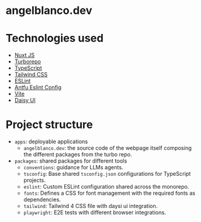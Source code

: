 # angelblanco.dev

# Technologies used

- [Nuxt JS](https://nuxt.com)
- [Turborepo](https://turbo.build/repo)
- [TypeScript](https://www.typescriptlang.org/)
- [Tailwind CSS](https://tailwindcss.com/)
- [ESLint](https://eslint.org/)
- [Antfu Eslint Config](https://github.com/antfu/eslint-config)
- [Vite](https://vitejs.dev/)
- [Daisy UI](https://daisyui.com/)

# Project structure

- `apps`: deployable applications
  - `angelblanco.dev`: the source code of the webpage itself composing the different packages from the turbo repo.
- `packages`: shared packages for different tools
  - `conventions`: guidance for LLMs agents.
  - `tsconfig`: Base shared `tsconfig.json` configurations for TypeScript projects.
  - `eslint`: Custom ESLint configuration shared across the monorepo.
  - `fonts`: Defines a CSS for font management with the required fonts as dependencies.
  - `tailwind`: Tailwind 4 CSS file with daysi ui integration.
  - `playwright`: E2E tests with different browser integrations.
